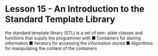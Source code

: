 # Lesson 15 - An Introduction to the Standard Template Library
the standard template library (STL) is a set of tem- plate classes and functions that supply the programmer with ■ Containers for storing information ■ Iterators for accessing the information stored ■ Algorithms for manipulating the content of the containers
